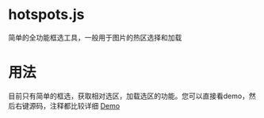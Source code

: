 # hotspots.js
简单的全功能框选工具，一般用于图片的热区选择和加载

# 用法
目前只有简单的框选，获取相对选区，加载选区的功能。您可以直接看demo，然后右键源码，注释都比较详细
[Demo](https://github.com/aweiu/hotspots/raw/master/index.html)